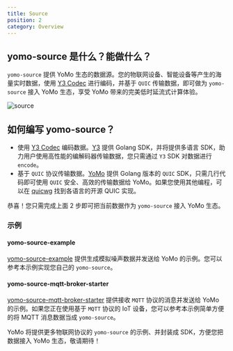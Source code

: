 ```yaml
---
title: Source
position: 2
category: Overview
---
```


## yomo-source 是什么？能做什么？

`yomo-source` 提供 YoMo 生态的数据源。您的物联网设备、智能设备等产生的海量实时数据，使用 [Y3 Codec](https://github.com/yomorun/y3-codec-golang) 进行编码，并基于 `QUIC` 传输数据，即可做为 `yomo-source` 接入 YoMo 生态，享受 YoMo 带来的完美低时延流式计算体验。

![source](/source/source.png)

## 如何编写 yomo-source？

- 使用 [Y3 Codec](https://github.com/yomorun/y3-codec) 编码数据。[Y3](https://github.com/yomorun/y3-codec-golang) 提供 Golang SDK，并将提供多语言 SDK，助力用户使用高性能的编解码器传输数据，您只需通过 `Y3` SDK 对数据进行 `encode`。
- 基于 `QUIC` 协议传输数据。[YoMo](https://github.com/yomorun/yomo) 提供 Golang 版本的 `QUIC` SDK，只需几行代码即可使用 `QUIC` 安全、高效的传输数据给 YoMo。如果您使用其他编程，可以在 [quicwg](https://github.com/quicwg/base-drafts/wiki/Implementations) 找到各语言的开源 QUIC 实现。

恭喜！您只需完成上面 2 步即可把当前数据作为 `yomo-source` 接入 YoMo 生态。

### 示例

#### yomo-source-example

[yomo-source-example](https://github.com/yomorun/yomo-source-example) 提供生成模拟噪声数据并发送给 YoMo 的示例。您可以参考本示例实现您自己的 `yomo-source`。

#### yomo-source-mqtt-broker-starter

[yomo-source-mqtt-broker-starter](https://github.com/yomorun/yomo-source-mqtt-broker-starter) 提供接收 `MQTT` 协议的消息并发送给 YoMo 的示例。如果您正在使用基于 `MQTT` 协议的 IoT 设备，您可以参考本示例简单方便的将 MQTT 消息数据当成 `yomo-source`。

YoMo 将提供更多物联网协议的 `yomo-source` 的示例、并封装成 SDK，方便您把数据接入 YoMo 生态，敬请期待！
